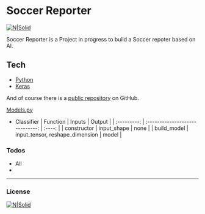 # Soccer Reporter

[![N|Solid](https://i.ibb.co/CHp6mdz/Bobo-Code-Tag.png)](https://github.com/jabosso)


Soccer Reporter is a Project in progress to build a Soccer repoter based on AI.
## Tech 

* [Python]
* [Keras] 

And of course there is  a [public repository][repo] on GitHub.

[Models.py]



* Classifier
  |  Function   |             Inputs              | Output |
  | :---------: | :-----------------------------: | :----: |
  | constructor |           input_shape           |  none  |
  | build_model | input_tensor, reshape_dimension | model  |


### Todos

 - All
 - 
---
### License 

[![N|Solid](https://i.ibb.co/CHp6mdz/Bobo-Code-Tag.png)](https://github.com/jabosso)




[repo]: <https://github.com/jabosso/GS>
[Python]: <https://www.python.org/>
[Keras]: <https://keras.io/>
[Models.py]: <https://github.com/jabosso/GS/blob/master/Models.py>

